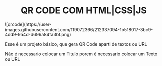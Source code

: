 <h1 align="center"> QR CODE COM HTML|CSS|JS </h1>
![qrcode](https://user-images.githubusercontent.com/119072366/212337094-1b518017-3bc9-4dd9-9a4d-d696a84fa3bf.png)
<p>Esse é um projeto básico, que gera QR Code aparti de textos ou URL</p>
<p>Não é necessario colocar um Titulo porem é necessario colocar um Texto ou URL</p>
